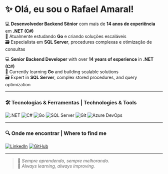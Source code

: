 # ✨ Olá, eu sou o Rafael Amaral!

💻 **Desenvolvedor Backend Sênior** com mais de **14 anos de experiência** em **.NET (C#)**  
🚀 Atualmente estudando **Go** e criando soluções escaláveis  
🗃️ Especialista em **SQL Server**, procedures complexas e otimização de consultas  

💻 **Senior Backend Developer** with over **14 years of experience** in **.NET (C#)**  
🚀 Currently learning **Go** and building scalable solutions  
🗃️ Expert in **SQL Server**, complex stored procedures, and query optimization  

---

### 🛠 Tecnologias & Ferramentas | Technologies & Tools

![.NET](https://img.shields.io/badge/-.NET-512BD4?logo=dotnet&logoColor=white&style=flat)
![C#](https://img.shields.io/badge/-C%23-239120?logo=c-sharp&logoColor=white&style=flat)
![Go](https://img.shields.io/badge/-Go-00ADD8?logo=go&logoColor=white&style=flat)
![SQL Server](https://img.shields.io/badge/-SQL%20Server-CC2927?logo=microsoftsqlserver&logoColor=white&style=flat)
![Git](https://img.shields.io/badge/-Git-F05032?logo=git&logoColor=white&style=flat)
![Azure DevOps](https://img.shields.io/badge/-Azure%20DevOps-0078D7?logo=azuredevops&logoColor=white&style=flat)

---

### 🔍 Onde me encontrar | Where to find me

[![LinkedIn](https://img.shields.io/badge/-LinkedIn-0A66C2?logo=linkedin&logoColor=white&style=flat)](https://www.linkedin.com/in/rafael-bastos-amaral/)
[![GitHub](https://img.shields.io/badge/-GitHub-181717?logo=github&logoColor=white&style=flat)](https://github.com/rafaaamaral)

---

> 🌟 *Sempre aprendendo, sempre melhorando.*  
> 🌟 *Always learning, always improving.*
